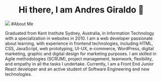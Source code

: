 <div align="center">
<h1 align="center">Hi there, I am Andres Giraldo 👋</h1>
</div>

<img src="https://dualconnection.com.co/wp-content/uploads/2024/07/banner-git.jpg">
#About Me

Graduated from Kent Institute Sydney, Australia, in Information Technology with a specialization in websites in 2010. I am a web developer passionate about learning, with experience in frontend technologies, including HTML, CSS, JavaScript, web prototyping, UI-UX, e-commerce, WordPress, digital marketing, graphic and digital design for marketing purposes. I am skilled in Agile methodologies (SCRUM), project management, teamwork, flexibility, and empathy in all the tasks I undertake. Currently, I am a Front End Junior React developer and an active student of Software Engineering and new technologies.


<!--
**jag8210/jag8210** is a ✨ _special_ ✨ repository because its `README.md` (this file) appears on your GitHub profile.

Here are some ideas to get you started:

- 🔭 I’m currently working on ...
- 🌱 I’m currently learning ...
- 👯 I’m looking to collaborate on ...
- 🤔 I’m looking for help with ...
- 💬 Ask me about ...
- 📫 How to reach me: ...
- 😄 Pronouns: ...
- ⚡ Fun fact: ...
-->
